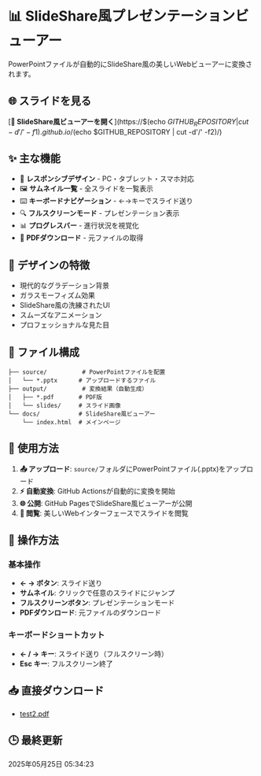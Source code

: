 # 📊 SlideShare風プレゼンテーションビューアー

PowerPointファイルが自動的にSlideShare風の美しいWebビューアーに変換されます。

## 🌐 スライドを見る
[**🎯 SlideShare風ビューアーを開く**](https://$(echo $GITHUB_REPOSITORY | cut -d'/' -f1).github.io/$(echo $GITHUB_REPOSITORY | cut -d'/' -f2)/)

## ✨ 主な機能
- 📱 **レスポンシブデザイン** - PC・タブレット・スマホ対応
- 🖼️ **サムネイル一覧** - 全スライドを一覧表示
- ⌨️ **キーボードナビゲーション** - ←→キーでスライド送り
- 🔍 **フルスクリーンモード** - プレゼンテーション表示
- 📊 **プログレスバー** - 進行状況を視覚化
- 💾 **PDFダウンロード** - 元ファイルの取得

## 🎨 デザインの特徴
- 現代的なグラデーション背景
- ガラスモーフィズム効果
- SlideShare風の洗練されたUI
- スムーズなアニメーション
- プロフェッショナルな見た目

## 📁 ファイル構成
```
├── source/          # PowerPointファイルを配置
│   └── *.pptx      # アップロードするファイル
├── output/          # 変換結果（自動生成）
│   ├── *.pdf       # PDF版
│   └── slides/     # スライド画像
└── docs/           # SlideShare風ビューアー
    └── index.html  # メインページ
```

## 🔧 使用方法
1. **📤 アップロード**: `source/`フォルダにPowerPointファイル(.pptx)をアップロード
2. **⚡ 自動変換**: GitHub Actionsが自動的に変換を開始
3. **🌐 公開**: GitHub PagesでSlideShare風ビューアーが公開
4. **👀 閲覧**: 美しいWebインターフェースでスライドを閲覧

## 🎯 操作方法
### 基本操作
- **← → ボタン**: スライド送り
- **サムネイル**: クリックで任意のスライドにジャンプ
- **フルスクリーンボタン**: プレゼンテーションモード
- **PDFダウンロード**: 元ファイルのダウンロード

### キーボードショートカット
- **← / → キー**: スライド送り（フルスクリーン時）
- **Esc キー**: フルスクリーン終了

## 📥 直接ダウンロード
- [test2.pdf](output/test2.pdf)

## 🕒 最終更新
2025年05月25日 05:34:23

